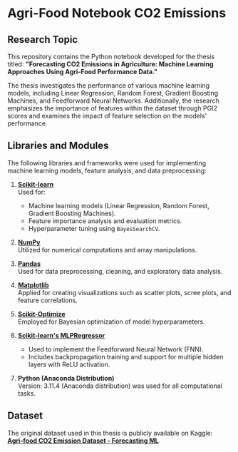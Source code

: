 # Agri-Food Notebook CO2 Emissions
## Research Topic
This repository contains the Python notebook developed for the thesis titled: **"Forecasting CO2 Emissions in Agriculture: Machine Learning Approaches Using Agri-Food Performance Data."**

The thesis investigates the performance of various machine learning models, including Linear Regression, Random Forest, Gradient Boosting Machines, and Feedforward Neural Networks. Additionally, the research emphasizes the importance of features within the dataset through PGI2 scores and examines the impact of feature selection on the models' performance.

## Libraries and Modules
The following libraries and frameworks were used for implementing machine learning models, feature analysis, and data preprocessing:

1. **[Scikit-learn](https://scikit-learn.org/stable/)**  
   Used for:
   - Machine learning models (Linear Regression, Random Forest, Gradient Boosting Machines).
   - Feature importance analysis and evaluation metrics.
   - Hyperparameter tuning using `BayesSearchCV`.

2. **[NumPy](https://numpy.org/doc/stable/)**  
   Utilized for numerical computations and array manipulations.

3. **[Pandas](https://pandas.pydata.org/docs/)**  
   Used for data preprocessing, cleaning, and exploratory data analysis.

4. **[Matplotlib](https://matplotlib.org/stable/contents.html)**  
   Applied for creating visualizations such as scatter plots, scree plots, and feature correlations.

5. **[Scikit-Optimize](https://scikit-optimize.github.io/stable/)**  
   Employed for Bayesian optimization of model hyperparameters.

6. **[Scikit-learn's MLPRegressor](https://scikit-learn.org/stable/modules/generated/sklearn.neural_network.MLPRegressor.html)**  
   - Used to implement the Feedforward Neural Network (FNN).
   - Includes backpropagation training and support for multiple hidden layers with ReLU activation.

7. **Python (Anaconda Distribution)**  
   Version: 3.11.4 (Anaconda distribution) was used for all computational tasks.

## Dataset
The original dataset used in this thesis is publicly available on Kaggle:  
**[Agri-food CO2 Emission Dataset - Forecasting ML](https://www.kaggle.com/datasets/alessandrolobello/agri-food-co2-emission-dataset-forecasting-ml/data)**


